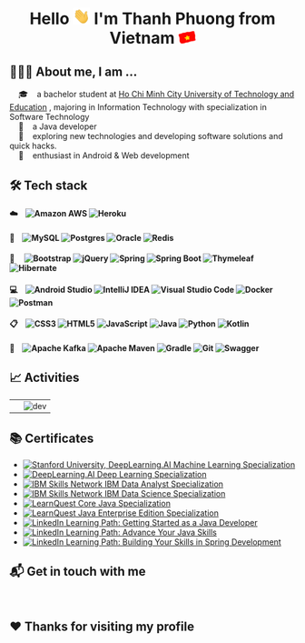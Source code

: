 <h1 align="center"> Hello <img src="https://raw.githubusercontent.com/phuongnt-git/phuongnt-git/master/img/hi.gif" width="30" alt=""> I'm Thanh Phuong from Vietnam <img src="https://raw.githubusercontent.com/phuongnt-git/phuongnt-git/master/img/vietnam_flag_.gif" width="30" alt=""> </h1>

## 👨🏻‍💻 About me, I am ...
&nbsp;&nbsp;&nbsp;&nbsp;🎓    a bachelor student at [Ho Chi Minh City University of Technology and Education](https://hcmute.edu.vn/) , majoring in Information Technology with specialization in Software Technology
<br/>&nbsp;&nbsp;&nbsp;&nbsp;💼    a Java developer
<br/>&nbsp;&nbsp;&nbsp;&nbsp;🤔    exploring new technologies and developing software solutions and quick hacks.
<br/>&nbsp;&nbsp;&nbsp;&nbsp;🌱    enthusiast in Android & Web development

## 🛠 Tech stack
#### ☁️&nbsp;&nbsp;&nbsp;&nbsp;![Amazon AWS](https://img.shields.io/badge/Amazon_AWS-FF9900?style=flat&logo=amazonaws&logoColor=white) ![Heroku](https://img.shields.io/badge/Heroku-%23430098.svg?style=flat&logo=heroku&logoColor=white)
#### 💾&nbsp;&nbsp;&nbsp;&nbsp;![MySQL](https://img.shields.io/badge/MySQL-005C84?style=flat&logo=mysql&logoColor=white) ![Postgres](https://img.shields.io/badge/Postgres-%23316192.svg?style=flat&logo=postgresql&logoColor=white) ![Oracle](https://img.shields.io/badge/Oracle-F80000?style=flat&logo=oracle&logoColor=white) ![Redis](https://img.shields.io/badge/Redis-%23DD0031.svg?style=flat&logo=redis&logoColor=white)
#### 🚀&nbsp;&nbsp;&nbsp;&nbsp; ![Bootstrap](https://img.shields.io/badge/Bootstrap-%23563D7C.svg?style=flat&logo=bootstrap&logoColor=white) ![jQuery](https://img.shields.io/badge/jQuery-%230769AD.svg?style=flat&logo=jquery&logoColor=white) ![Spring](https://img.shields.io/badge/Spring-%236DB33F.svg?style=flat&logo=spring&logoColor=white) ![Spring Boot](https://img.shields.io/badge/Spring_Boot-F2F4F9?style=flat&logo=spring-boot) ![Thymeleaf](https://img.shields.io/badge/Thymeleaf-%23005C0F.svg?style=flat&logo=Thymeleaf&logoColor=white) ![Hibernate](https://img.shields.io/badge/Hibernate-%20brightgreen.svg?&style=flat&logo=Hibernate&logoColor=white)
#### 💻&nbsp;&nbsp;&nbsp;&nbsp;![Android Studio](https://img.shields.io/badge/Android%20Studio-3DDC84.svg?style=flat&logo=android-studio&logoColor=white) ![IntelliJ IDEA](https://img.shields.io/badge/IntelliJ%20IDEA-000000.svg?style=flat&logo=intellij-idea&logoColor=white) ![Visual Studio Code](https://img.shields.io/badge/Visual%20Studio%20Code-0078D4.svg?style=flat&logo=visual-studio-code&logoColor=white) ![Docker](https://img.shields.io/badge/Docker-%230db7ed.svg?style=flat&logo=docker&logoColor=white) ![Postman](https://img.shields.io/badge/Postman-FF6C37?style=flat&logo=postman&logoColor=white)
#### 📋&nbsp;&nbsp;&nbsp;&nbsp;![CSS3](https://img.shields.io/badge/CSS3-%231572B6.svg?style=flat&logo=css3&logoColor=white) ![HTML5](https://img.shields.io/badge/HTML5-%23E34F26.svg?style=flat&logo=html5&logoColor=white) ![JavaScript](https://img.shields.io/badge/JavaScript-%23323330.svg?style=flat&logo=javascript&logoColor=%23F7DF1E) ![Java](https://img.shields.io/badge/Java-%23ED8B00.svg?style=flat&logo=Java&logoColor=white) ![Python](https://img.shields.io/badge/Python-3670A0?style=flat&logo&logo=Python&logoColor=ffdd54) ![Kotlin](https://img.shields.io/badge/Kotlin-%237F52FF.svg?style=flat&logo=Kotlin&logoColor=white)
#### 🥅&nbsp;&nbsp;&nbsp;&nbsp;![Apache Kafka](https://img.shields.io/badge/Apache_Kafka-231F20?style=flat&logo=apache-kafka&logoColor=white) ![Apache Maven](https://img.shields.io/badge/Apache%20Maven-C71A36?style=flat&logo=Apache%20Maven&logoColor=white) ![Gradle](https://img.shields.io/badge/Gradle-02303A.svg?style=flat&logo=Gradle&logoColor=white) ![Git](https://img.shields.io/badge/Git-E44C30?style=flat&logo=git&logoColor=white) ![Swagger](https://img.shields.io/badge/-Swagger-%23Clojure?style=flat&logo=swagger&logoColor=white)

## &#x1f4c8; Activities

<table style="width:100%;">
  <tr>
    <td>
      <img src="https://github-readme-stats-sigma-five.vercel.app/api/top-langs/?username=phuongnt-git&layout=compact&hide=CSS&langs_count=10&custom_title=Most%20used%20languages" alt="" width="100%"/>
      <img src="https://github-readme-stats-sigma-five.vercel.app/api?username=phuongnt-git&show_icons=true&count_private=true&include_all_commits=true&custom_title=Activities%20on%20Github" alt="" width="100%"/>
    </td>
    <td>
      <div align="center"> 
        <img src="https://cdn.dribbble.com/users/1059583/screenshots/4171367/coding-freak.gif" alt="dev" width="100%"/>
      </div>
    </td>
  </tr>
</table>

## 📚 Certificates
- [![Stanford University, DeepLearning.AI](https://img.shields.io/badge/-Stanford%20University,%20DeepLearning.AI-red) Machine Learning Specialization](https://www.coursera.org/account/accomplishments/specialization/certificate/HQQ4YMDT62B2)
- [![DeepLearning.AI](https://img.shields.io/badge/-DeepLearning.AI-critical) Deep Learning Specialization](https://www.coursera.org/account/accomplishments/specialization/certificate/E5KG2VGDBYFY)
- [![IBM Skills Network](https://img.shields.io/badge/-IBM%20Skills%20Network-lightgrey) IBM Data Analyst Specialization](https://www.coursera.org/account/accomplishments/specialization/certificate/AFBUYK5B8HPB)
- [![IBM Skills Network](https://img.shields.io/badge/-IBM%20Skills%20Network-lightgrey) IBM Data Science Specialization](https://www.coursera.org/account/accomplishments/specialization/certificate/JH787AX87SFP)
- [![LearnQuest](https://img.shields.io/badge/-LearnQuest-yellow) Core Java Specialization](https://www.coursera.org/account/accomplishments/specialization/certificate/L8JHKUVY37L7)
- [![LearnQuest](https://img.shields.io/badge/-LearnQuest-yellow) Java Enterprise Edition Specialization](https://www.coursera.org/account/accomplishments/specialization/certificate/QRED5U7DWFT6)
- [![LinkedIn](https://img.shields.io/badge/-LinkedIn-informational) Learning Path: Getting Started as a Java Developer](https://www.linkedin.com/learning/certificates/f9f31e849b30b6807e980fcde0fbb54e0772c64e36a93b524e430af35c856bcd)
- [![LinkedIn](https://img.shields.io/badge/-LinkedIn-informational) Learning Path: Advance Your Java Skills](https://www.linkedin.com/learning/certificates/cda038dfa00749cac962805fd99205b0f14ea61d04009b2be163e1978e6135e1)
- [![LinkedIn](https://img.shields.io/badge/-LinkedIn-informational) Learning Path: Building Your Skills in Spring Development](https://www.linkedin.com/learning/certificates/577bae1822ca2e986e9390027aed442ace48223d65b15b3af57ae78b33c7201f)

## 📬 Get in touch with me
<div align="center">
  <a href="https://www.facebook.com/phuongnt.fb" >
    <img src="https://img.shields.io/badge/-Facebook-1877f2?style=flat&logo=facebook&logoWidth=20&&logoColor=fff" height="25"  alt=""/></a>
  <a href="mailto:phuongnt.work@outlook.com" >
    <img src="https://img.shields.io/badge/phuongnt.work@outlook.com-0078D4?style=flat&logo=microsoft-outlook&logoColor=white" height="25"  alt=""/></a>
  <a href="https://www.linkedin.com/in/phuongnt-in" >
    <img src="https://img.shields.io/badge/-LinkedIn-0a66c2?style=flat&logo=linkedin&logoWidth=20" height="25"  alt=""/></a>
</div>

## :hearts: Thanks for visiting my profile
